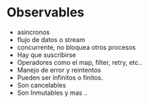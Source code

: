 # Observables
* asincronos
* flujo de datos o stream 
* concurrente, no bloquea otros procesos
* Hay que suscribirse
* Operadores como el map, filter, retry, etc..
* Manejo de error y reintentos
* Pueden ser infinitos o finitos.
* Son cancelables
* Son Inmutables y mas ..

